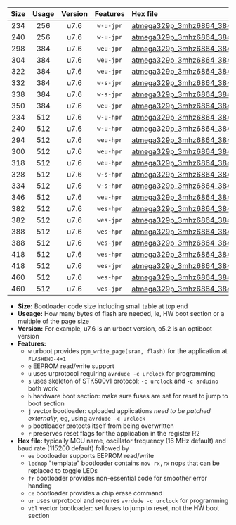 |Size|Usage|Version|Features|Hex file|
|:-:|:-:|:-:|:-:|:--|
|234|256|u7.6|`w-u-jpr`|[atmega329p_3mhz6864_38400bps_ur_vbl.hex](https://raw.githubusercontent.com/stefanrueger/urboot/main//atmega329p_3mhz6864_38400bps_ur_vbl.hex)|
|240|256|u7.6|`w-u-jpr`|[atmega329p_3mhz6864_38400bps_lednop_ur_vbl.hex](https://raw.githubusercontent.com/stefanrueger/urboot/main//atmega329p_3mhz6864_38400bps_lednop_ur_vbl.hex)|
|298|384|u7.6|`weu-jpr`|[atmega329p_3mhz6864_38400bps_ee_ur_vbl.hex](https://raw.githubusercontent.com/stefanrueger/urboot/main//atmega329p_3mhz6864_38400bps_ee_ur_vbl.hex)|
|304|384|u7.6|`weu-jpr`|[atmega329p_3mhz6864_38400bps_ee_lednop_ur_vbl.hex](https://raw.githubusercontent.com/stefanrueger/urboot/main//atmega329p_3mhz6864_38400bps_ee_lednop_ur_vbl.hex)|
|322|384|u7.6|`weu-jpr`|[atmega329p_3mhz6864_38400bps_ee_lednop_fr_ur_vbl.hex](https://raw.githubusercontent.com/stefanrueger/urboot/main//atmega329p_3mhz6864_38400bps_ee_lednop_fr_ur_vbl.hex)|
|332|384|u7.6|`w-s-jpr`|[atmega329p_3mhz6864_38400bps_vbl.hex](https://raw.githubusercontent.com/stefanrueger/urboot/main//atmega329p_3mhz6864_38400bps_vbl.hex)|
|338|384|u7.6|`w-s-jpr`|[atmega329p_3mhz6864_38400bps_lednop_vbl.hex](https://raw.githubusercontent.com/stefanrueger/urboot/main//atmega329p_3mhz6864_38400bps_lednop_vbl.hex)|
|350|384|u7.6|`weu-jpr`|[atmega329p_3mhz6864_38400bps_ee_lednop_fr_ce_ur_vbl.hex](https://raw.githubusercontent.com/stefanrueger/urboot/main//atmega329p_3mhz6864_38400bps_ee_lednop_fr_ce_ur_vbl.hex)|
|234|512|u7.6|`w-u-hpr`|[atmega329p_3mhz6864_38400bps_ur.hex](https://raw.githubusercontent.com/stefanrueger/urboot/main//atmega329p_3mhz6864_38400bps_ur.hex)|
|240|512|u7.6|`w-u-hpr`|[atmega329p_3mhz6864_38400bps_lednop_ur.hex](https://raw.githubusercontent.com/stefanrueger/urboot/main//atmega329p_3mhz6864_38400bps_lednop_ur.hex)|
|294|512|u7.6|`weu-hpr`|[atmega329p_3mhz6864_38400bps_ee_ur.hex](https://raw.githubusercontent.com/stefanrueger/urboot/main//atmega329p_3mhz6864_38400bps_ee_ur.hex)|
|300|512|u7.6|`weu-hpr`|[atmega329p_3mhz6864_38400bps_ee_lednop_ur.hex](https://raw.githubusercontent.com/stefanrueger/urboot/main//atmega329p_3mhz6864_38400bps_ee_lednop_ur.hex)|
|318|512|u7.6|`weu-hpr`|[atmega329p_3mhz6864_38400bps_ee_lednop_fr_ur.hex](https://raw.githubusercontent.com/stefanrueger/urboot/main//atmega329p_3mhz6864_38400bps_ee_lednop_fr_ur.hex)|
|328|512|u7.6|`w-s-hpr`|[atmega329p_3mhz6864_38400bps.hex](https://raw.githubusercontent.com/stefanrueger/urboot/main//atmega329p_3mhz6864_38400bps.hex)|
|334|512|u7.6|`w-s-hpr`|[atmega329p_3mhz6864_38400bps_lednop.hex](https://raw.githubusercontent.com/stefanrueger/urboot/main//atmega329p_3mhz6864_38400bps_lednop.hex)|
|346|512|u7.6|`weu-hpr`|[atmega329p_3mhz6864_38400bps_ee_lednop_fr_ce_ur.hex](https://raw.githubusercontent.com/stefanrueger/urboot/main//atmega329p_3mhz6864_38400bps_ee_lednop_fr_ce_ur.hex)|
|382|512|u7.6|`wes-hpr`|[atmega329p_3mhz6864_38400bps_ee.hex](https://raw.githubusercontent.com/stefanrueger/urboot/main//atmega329p_3mhz6864_38400bps_ee.hex)|
|382|512|u7.6|`wes-jpr`|[atmega329p_3mhz6864_38400bps_ee_vbl.hex](https://raw.githubusercontent.com/stefanrueger/urboot/main//atmega329p_3mhz6864_38400bps_ee_vbl.hex)|
|388|512|u7.6|`wes-hpr`|[atmega329p_3mhz6864_38400bps_ee_lednop.hex](https://raw.githubusercontent.com/stefanrueger/urboot/main//atmega329p_3mhz6864_38400bps_ee_lednop.hex)|
|388|512|u7.6|`wes-jpr`|[atmega329p_3mhz6864_38400bps_ee_lednop_vbl.hex](https://raw.githubusercontent.com/stefanrueger/urboot/main//atmega329p_3mhz6864_38400bps_ee_lednop_vbl.hex)|
|418|512|u7.6|`wes-hpr`|[atmega329p_3mhz6864_38400bps_ee_lednop_fr.hex](https://raw.githubusercontent.com/stefanrueger/urboot/main//atmega329p_3mhz6864_38400bps_ee_lednop_fr.hex)|
|418|512|u7.6|`wes-jpr`|[atmega329p_3mhz6864_38400bps_ee_lednop_fr_vbl.hex](https://raw.githubusercontent.com/stefanrueger/urboot/main//atmega329p_3mhz6864_38400bps_ee_lednop_fr_vbl.hex)|
|460|512|u7.6|`wes-hpr`|[atmega329p_3mhz6864_38400bps_ee_lednop_fr_ce.hex](https://raw.githubusercontent.com/stefanrueger/urboot/main//atmega329p_3mhz6864_38400bps_ee_lednop_fr_ce.hex)|
|460|512|u7.6|`wes-jpr`|[atmega329p_3mhz6864_38400bps_ee_lednop_fr_ce_vbl.hex](https://raw.githubusercontent.com/stefanrueger/urboot/main//atmega329p_3mhz6864_38400bps_ee_lednop_fr_ce_vbl.hex)|

- **Size:** Bootloader code size including small table at top end
- **Useage:** How many bytes of flash are needed, ie, HW boot section or a multiple of the page size
- **Version:** For example, u7.6 is an urboot version, o5.2 is an optiboot version
- **Features:**
  + `w` urboot provides `pgm_write_page(sram, flash)` for the application at `FLASHEND-4+1`
  + `e` EEPROM read/write support
  + `u` uses urprotocol requiring `avrdude -c urclock` for programming
  + `s` uses skeleton of STK500v1 protocol; `-c urclock` and `-c arduino` both work
  + `h` hardware boot section: make sure fuses are set for reset to jump to boot section
  + `j` vector bootloader: uploaded applications *need to be patched externally*, eg, using `avrdude -c urclock`
  + `p` bootloader protects itself from being overwritten
  + `r` preserves reset flags for the application in the register R2
- **Hex file:** typically MCU name, oscillator frequency (16 MHz default) and baud rate (115200 default) followed by
  + `ee` bootloader supports EEPROM read/write
  + `lednop` "template" bootloader contains `mov rx,rx` nops that can be replaced to toggle LEDs
  + `fr` bootloader provides non-essential code for smoother error handing
  + `ce` bootloader provides a chip erase command
  + `ur` uses urprotocol and requires `avrdude -c urclock` for programming
  + `vbl` vector bootloader: set fuses to jump to reset, not the HW boot section
